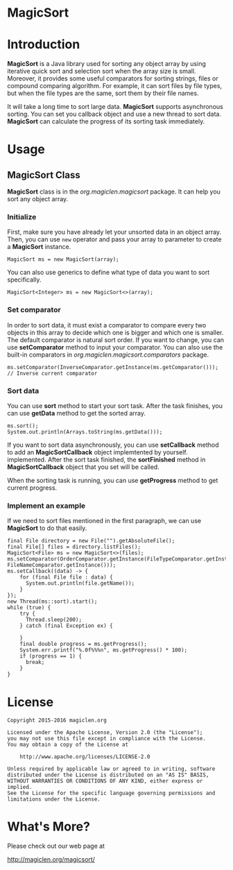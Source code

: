 MagicSort
=================================

# Introduction

**MagicSort** is a Java library used for sorting any object array by using iterative quick sort and selection sort when the array size is small. Moreover, it provides some useful comparators for sorting strings, files or compound comparing algorithm. For example, it can sort files by file types, but when the file types are the same, sort them by their file names.

It will take a long time to sort large data. **MagicSort** supports asynchronous sorting. You can set you callback object and use a new thread to sort data. **MagicSort** can calculate the progress of its sorting task immediately.

# Usage

## MagicSort Class

**MagicSort** class is in the *org.magiclen.magicsort* package. It can help you sort any object array.

### Initialize

First, make sure you have already let your unsorted data in an object array. Then, you can use `new` operator and pass your array to parameter to create a **MagicSort** instance.

    MagicSort ms = new MagicSort(array);

You can also use generics to define what type of data you want to sort specifically.

    MagicSort<Integer> ms = new MagicSort<>(array);

### Set comparator

In order to sort data, it must exist a comparator to compare every two objects in this array to decide which one is bigger and which one is smaller. The default comparator is natural sort order. If you want to change, you can use **setComparator** method to input your comparator. You can also use the built-in comparators in *org.magiclen.magicsort.comparators* package.

    ms.setComparator(InverseComparator.getInstance(ms.getComparator())); // Inverse current comparator

### Sort data

You can use **sort** method to start your sort task. After the task finishes, you can use **getData** method to get the sorted array.

    ms.sort();
    System.out.println(Arrays.toString(ms.getData()));

If you want to sort data asynchronously, you can use **setCallback** method to add an **MagicSortCallback** object implemtented by yourself. implemented. After the sort task finished, the **sortFinished** method in **MagicSortCallback** object that you set will be called.

When the sorting task is running, you can use **getProgress** method to get current progress.

### Implement an example

If we need to sort files mentioned in the first paragraph, we can use **MagicSort** to do that easily.

    final File directory = new File("").getAbsoluteFile();
    final File[] files = directory.listFiles();
    MagicSort<File> ms = new MagicSort<>(files);
    ms.setComparator(OrderComparator.getInstance(FileTypeComparator.getInstance(), FileNameComparator.getInstance()));
    ms.setCallback((data) -> {
        for (final File file : data) {
          System.out.println(file.getName());
        }
    });
    new Thread(ms::sort).start();
    while (true) {
        try {
          Thread.sleep(200);
        } catch (final Exception ex) {

        }
        final double progress = ms.getProgress();
        System.err.printf("%.0f%%%n", ms.getProgress() * 100);
        if (progress == 1) {
          break;
        }
    }

# License

    Copyright 2015-2016 magiclen.org

    Licensed under the Apache License, Version 2.0 (the "License");
    you may not use this file except in compliance with the License.
    You may obtain a copy of the License at

        http://www.apache.org/licenses/LICENSE-2.0

    Unless required by applicable law or agreed to in writing, software
    distributed under the License is distributed on an "AS IS" BASIS,
    WITHOUT WARRANTIES OR CONDITIONS OF ANY KIND, either express or implied.
    See the License for the specific language governing permissions and
    limitations under the License.

# What's More?

Please check out our web page at

http://magiclen.org/magicsort/
